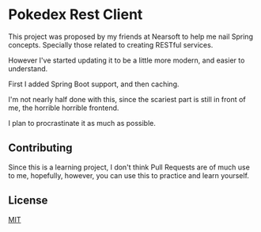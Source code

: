 # Pokedex Rest Client

This project was proposed by my friends at Nearsoft to help me nail Spring concepts. Specially those related to creating RESTful services.

However I've started updating it to be a little more modern, and easier to understand.

First I added Spring Boot support, and then caching.

I'm not nearly half done with this, since the scariest part is still in front of me, the horrible horrible frontend.

I plan to procrastinate it as much as possible.

## Contributing
Since this is a learning project, I don't think Pull Requests are of much use to me, hopefully, however, you can use this to practice and learn yourself.

## License
[MIT](https://choosealicense.com/licenses/mit/)
